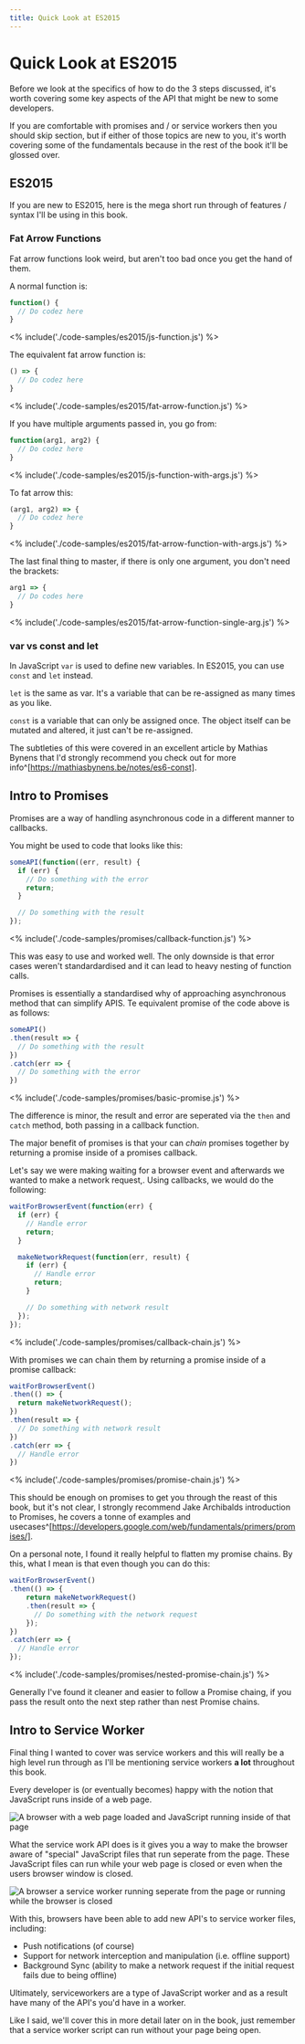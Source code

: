 ```yaml
---
title: Quick Look at ES2015
---
```

# Quick Look at ES2015

Before we look at the specifics of how to do the 3 steps discussed, it's
worth covering some key aspects of the API that might be new to some
developers.

If you are comfortable with promises and / or service workers then you should
skip section, but if either of those topics are new to you, it's worth
covering some of the fundamentals because in the rest of the book it'll be
glossed over.

## ES2015

If you are new to ES2015, here is the mega short run through of features
/ syntax I'll be using in this book.

### Fat Arrow Functions

Fat arrow functions look weird, but aren't too bad once you get the hand of
them.

A normal function is:

``` javascript
function() {
  // Do codez here
}
```
<% include('./code-samples/es2015/js-function.js') %>

The equivalent fat arrow function is:

``` javascript
() => {
  // Do codez here
}
```
<% include('./code-samples/es2015/fat-arrow-function.js') %>

If you have multiple arguments passed in, you go from:

``` javascript
function(arg1, arg2) {
  // Do codez here
}
```
<% include('./code-samples/es2015/js-function-with-args.js') %>

To fat arrow this:

``` javascript
(arg1, arg2) => {
  // Do codez here
}
```
<% include('./code-samples/es2015/fat-arrow-function-with-args.js') %>

The last final thing to master, if there is only one argument, you don't need
the brackets:

``` javascript
arg1 => {
  // Do codes here
}
```
<% include('./code-samples/es2015/fat-arrow-function-single-arg.js') %>

### var vs const and let

In JavaScript `var` is used to define new variables. In ES2015, you can
use `const` and `let` instead.

`let` is the same as var. It's a variable that can be re-assigned as many
times as you like.

`const` is a variable that can only be assigned once. The object itself can
be mutated and altered, it just can't be re-assigned.

The subtleties of this were covered in an excellent article by Mathias Bynens
that I'd strongly recommend you check out for more
info^[https://mathiasbynens.be/notes/es6-const].

## Intro to Promises

Promises are a way of handling asynchronous code in a different manner to
callbacks.

You might be used to code that looks like this:

``` javascript
someAPI(function((err, result) {
  if (err) {
    // Do something with the error
    return;
  }

  // Do something with the result
});
```
<% include('./code-samples/promises/callback-function.js') %>

This was easy to use and worked well. The only downside is that error cases
weren't standardardised and it can lead to heavy nesting of function calls.

Promises is essentially a standardised why of approaching asynchronous method
that can simplify APIS. Te equivalent promise of the code above is as
follows:

``` javascript
someAPI()
.then(result => {
  // Do something with the result
})
.catch(err => {
  // Do something with the error
})
```
<% include('./code-samples/promises/basic-promise.js') %>

The difference is minor, the result and error are seperated via the `then` and
`catch` method, both passing in a callback function.

The major benefit of promises is that your can *chain* promises together by
returning a promise inside of a promises callback.

Let's say we were making waiting for a browser event and afterwards we wanted
to make a network request,. Using callbacks, we would do the
following:

``` javascript
waitForBrowserEvent(function(err) {
  if (err) {
    // Handle error
    return;
  }

  makeNetworkRequest(function(err, result) {
    if (err) {
      // Handle error
      return;
    }

    // Do something with network result
  });
});
```
<% include('./code-samples/promises/callback-chain.js') %>

With promises we can chain them by returning a promise inside of a  promise
callback:

``` javascript
waitForBrowserEvent()
.then(() => {
  return makeNetworkRequest();
})
.then(result => {
  // Do something with network result
})
.catch(err => {
  // Handle error
})
```
<% include('./code-samples/promises/promise-chain.js') %>

This should be enough on promises to get you through the reast of this book,
but it's not clear, I strongly recommend Jake Archibalds introduction to
Promises, he covers a tonne of examples and
usecases^[https://developers.google.com/web/fundamentals/primers/promises/].

On a personal note, I found it really helpful to flatten my promise chains.
By this, what I mean is that even though you can do this:

``` javascript
waitForBrowserEvent()
.then(() => {
    return makeNetworkRequest()
    .then(result => {
      // Do something with the network request
    });
})
.catch(err => {
  // Handle error
});
```
<% include('./code-samples/promises/nested-promise-chain.js') %>

Generally I've found it cleaner and easier to follow a Promise chaing, if you
pass the result onto the next step rather than nest Promise chains.

## Intro to Service Worker

Final thing I wanted to cover was service workers and this will really be a
high level run through as I'll be mentioning service workers **a lot**
throughout this book.

Every developer is (or eventually becomes) happy with the notion that
JavaScript runs inside of a web page.

![A browser with a web page loaded and JavaScript running inside of that page](/images/png-version/browser-with-javascript.png)

What the service work API does is it gives you a way to make the browser
aware of "special" JavaScript files that run seperate from the page. These
JavaScript files can run while your web page is closed or even when the
users browser window is closed.

![A browser a service worker running seperate from the page or running while the browser is closed](/images/png-version/browser-with-serviceworker.png)

With this, browsers have been able to add new API's to service worker files,
including:

- Push notifications (of course)
- Support for network interception and manipulation (i.e. offline support)
- Background Sync (ability to make a network request if the initial
  request fails due to being offline)

Ultimately, serviceworkers are a type of JavaScript worker and as a result
have many of the API's you'd have in a worker.

Like I said, we'll cover this in more detail later on in the book, just
remember that a service worker script can run without your page being open.

